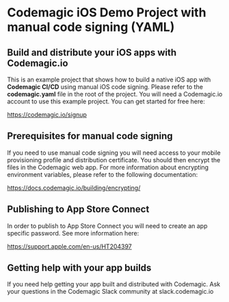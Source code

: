 # Codemagic iOS Demo Project with manual code signing (YAML)


##  Build and distribute your iOS apps with Codemagic.io 

This is an example project that shows how to build a native iOS app with **Codemagic CI/CD** using manual iOS code signing. Please refer to the **codemagic.yaml** file in the root of the project. You will need a Codemagic.io account to use this example project. You can get started for free here:

https://codemagic.io/signup


## Prerequisites for manual code signing

If you need to use manual code signing you will need access to your mobile provisioning profile and distribution certificate. You should then encrypt the files in the Codemagic web app. For more information about encrypting environment variables, please refer to the following documentation:

https://docs.codemagic.io/building/encrypting/


## Publishing to App Store Connect

In order to publish to App Store Connect you will need to create an app specific password. See more information here:

https://support.apple.com/en-us/HT204397

## Getting help with your app builds

If you need help getting your app built and distributed with Codemagic. Ask your questions in the Codemagic Slack community at slack.codemagic.io
